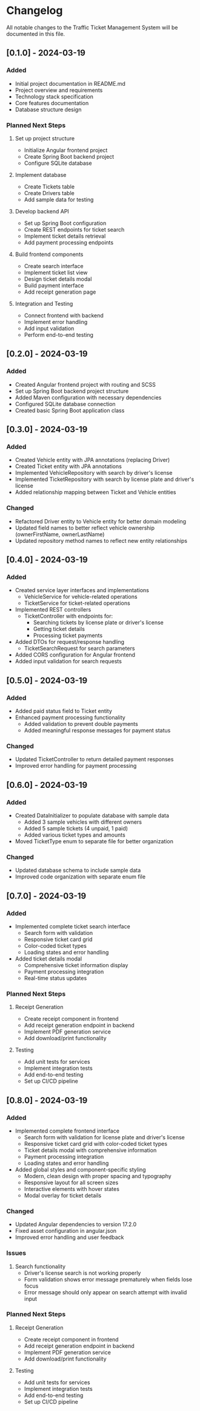 # Changelog

All notable changes to the Traffic Ticket Management System will be documented in this file.

## [0.1.0] - 2024-03-19

### Added
- Initial project documentation in README.md
- Project overview and requirements
- Technology stack specification
- Core features documentation
- Database structure design

### Planned Next Steps
1. Set up project structure
   - Initialize Angular frontend project
   - Create Spring Boot backend project
   - Configure SQLite database

2. Implement database
   - Create Tickets table
   - Create Drivers table
   - Add sample data for testing

3. Develop backend API
   - Set up Spring Boot configuration
   - Create REST endpoints for ticket search
   - Implement ticket details retrieval
   - Add payment processing endpoints

4. Build frontend components
   - Create search interface
   - Implement ticket list view
   - Design ticket details modal
   - Build payment interface
   - Add receipt generation page

5. Integration and Testing
   - Connect frontend with backend
   - Implement error handling
   - Add input validation
   - Perform end-to-end testing

## [0.2.0] - 2024-03-19

### Added
- Created Angular frontend project with routing and SCSS
- Set up Spring Boot backend project structure
- Added Maven configuration with necessary dependencies
- Configured SQLite database connection
- Created basic Spring Boot application class

## [0.3.0] - 2024-03-19

### Added
- Created Vehicle entity with JPA annotations (replacing Driver)
- Created Ticket entity with JPA annotations
- Implemented VehicleRepository with search by driver's license
- Implemented TicketRepository with search by license plate and driver's license
- Added relationship mapping between Ticket and Vehicle entities

### Changed
- Refactored Driver entity to Vehicle entity for better domain modeling
- Updated field names to better reflect vehicle ownership (ownerFirstName, ownerLastName)
- Updated repository method names to reflect new entity relationships

## [0.4.0] - 2024-03-19

### Added
- Created service layer interfaces and implementations
  - VehicleService for vehicle-related operations
  - TicketService for ticket-related operations
- Implemented REST controllers
  - TicketController with endpoints for:
    - Searching tickets by license plate or driver's license
    - Getting ticket details
    - Processing ticket payments
- Added DTOs for request/response handling
  - TicketSearchRequest for search parameters
- Added CORS configuration for Angular frontend
- Added input validation for search requests

## [0.5.0] - 2024-03-19

### Added
- Added paid status field to Ticket entity
- Enhanced payment processing functionality
  - Added validation to prevent double payments
  - Added meaningful response messages for payment status

### Changed
- Updated TicketController to return detailed payment responses
- Improved error handling for payment processing

## [0.6.0] - 2024-03-19

### Added
- Created DataInitializer to populate database with sample data
  - Added 3 sample vehicles with different owners
  - Added 5 sample tickets (4 unpaid, 1 paid)
  - Added various ticket types and amounts
- Moved TicketType enum to separate file for better organization

### Changed
- Updated database schema to include sample data
- Improved code organization with separate enum file

## [0.7.0] - 2024-03-19

### Added
- Implemented complete ticket search interface
  - Search form with validation
  - Responsive ticket card grid
  - Color-coded ticket types
  - Loading states and error handling
- Added ticket details modal
  - Comprehensive ticket information display
  - Payment processing integration
  - Real-time status updates

### Planned Next Steps
1. Receipt Generation
   - Create receipt component in frontend
   - Add receipt generation endpoint in backend
   - Implement PDF generation service
   - Add download/print functionality

2. Testing
   - Add unit tests for services
   - Implement integration tests
   - Add end-to-end testing
   - Set up CI/CD pipeline

## [0.8.0] - 2024-03-19

### Added
- Implemented complete frontend interface
  - Search form with validation for license plate and driver's license
  - Responsive ticket card grid with color-coded ticket types
  - Ticket details modal with comprehensive information
  - Payment processing integration
  - Loading states and error handling
- Added global styles and component-specific styling
  - Modern, clean design with proper spacing and typography
  - Responsive layout for all screen sizes
  - Interactive elements with hover states
  - Modal overlay for ticket details

### Changed
- Updated Angular dependencies to version 17.2.0
- Fixed asset configuration in angular.json
- Improved error handling and user feedback

### Issues
1. Search functionality
   - Driver's license search is not working properly
   - Form validation shows error message prematurely when fields lose focus
   - Error message should only appear on search attempt with invalid input

### Planned Next Steps
1. Receipt Generation
   - Create receipt component in frontend
   - Add receipt generation endpoint in backend
   - Implement PDF generation service
   - Add download/print functionality

2. Testing
   - Add unit tests for services
   - Implement integration tests
   - Add end-to-end testing
   - Set up CI/CD pipeline 